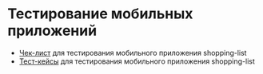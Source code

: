 # Тестирование мобильных приложений
- [Чек-лист](https://docs.google.com/spreadsheets/d/12HrUvbgzV6_NjIddUdzh-wGPqpK3PhUJS6p_0dBtzng/edit?usp=sharing) для тестирования мобильного приложения shopping-list
- [Тест-кейсы](https://app.qase.io/project/G9?suite=336) для тестирования мобильного приложения shopping-list
